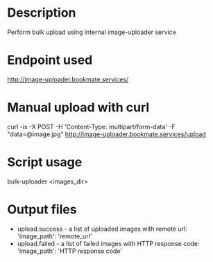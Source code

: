 # Description
Perform bulk upload using internal image-uploader service

# Endpoint used
http://image-uploader.bookmate.services/

# Manual upload with curl
curl -is -X POST -H 'Content-Type: multipart/form-data' -F "data=@image.jpg" http://image-uploader.bookmate.services/upload

# Script usage
bulk-uploader <images_dir>

# Output files
* upload.success - a list of uploaded images with remote url: 'image_path': 'remote_url'
* upload.failed  - a list of failed images with HTTP response code: 'image_path': 'HTTP response code'
